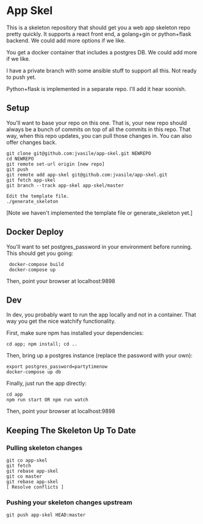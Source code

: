 # App Skel

This is a skeleton repository that should get you a web app skeleton
repo pretty quickly.  It supports a react front end, a golang+gin or
python+flask backend.  We could add more options if we like.

You get a docker container that includes a postgres DB.  We could add
more if we like.

I have a private branch with some ansible stuff to support all this.
Not ready to push yet.

Python+flask is implemented in a separate repo.  I'll add it hear
soonish.

## Setup

You'll want to base your repo on this one.  That is, your new repo
should always be a bunch of commits on top of all the commits in this
repo.  That way, when this repo updates, you can pull those changes
in.  You can also offer changes back.

    git clone git@github.com:jvasile/app-skel.git NEWREPO
    cd NEWREPO
    git remote set-url origin [new repo]
    git push
    git remote add app-skel git@github.com:jvasile/app-skel.git
    git fetch app-skel
    git branch --track app-skel app-skel/master
    
    Edit the template file.
    ./generate_skeleton

[Note we haven't implemented the template file or generate_skeleton yet.]
## Docker Deploy

You'll want to set postgres_password in your environment before
running.  This should get you going:

     docker-compose build
     docker-compose up

Then, point your browser at localhost:9898

## Dev

In dev, you probably want to run the app locally and not in a
container.  That way you get the nice watchify functionality.

First, make sure npm has installed your dependencies:

    cd app; npm install; cd ..

Then, bring up a postgres instance (replace the password with your own):

    export postgres_password=partytimenow
    docker-compose up db
    
Finally, just run the app directly:

    cd app
    npm run start OR npm run watch
    
Then, point your browser at localhost:9898

## Keeping The Skeleton Up To Date

### Pulling skeleton changes

    git co app-skel
    git fetch
    git rebase app-skel
    git co master
    git rebase app-skel
    [ Resolve conflicts ]
    
### Pushing your skeleton changes upstream

    git push app-skel HEAD:master
    
